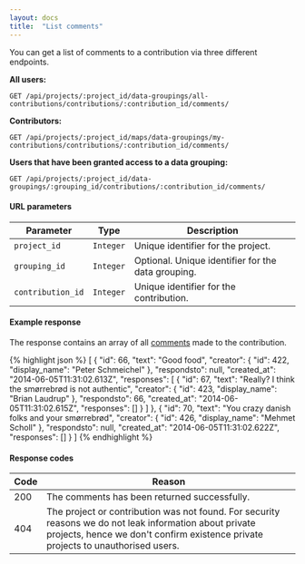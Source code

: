 ```yaml
---
layout: docs
title:  "List comments"
---
```


You can get a list of comments to a contribution via three different endpoints.

**All users:**

``````
GET /api/projects/:project_id/data-groupings/all-contributions/contributions/:contribution_id/comments/
``````

**Contributors:**

``````
GET /api/projects/:project_id/maps/data-groupings/my-contributions/contributions/:contribution_id/comments/
``````

**Users that have been granted access to a data grouping:**

``````
GET /api/projects/:project_id/data-groupings/:grouping_id/contributions/:contribution_id/comments/
``````

#### URL parameters

Parameter         | Type        | Description
------------------|-------------|--------------------------------------
`project_id`      | `Integer`   | Unique identifier for the project.
`grouping_id`     | `Integer`   | Optional. Unique identifier for the data grouping.
`contribution_id` | `Integer`   | Unique identifier for the contribution.

#### Example response

The response contains an array of all [comments](comment-response.html) made to the contribution.

{% highlight json %}
[
    {
        "id": 66,
        "text": "Good food",
        "creator": {
            "id": 422,
            "display_name": "Peter Schmeichel"
        },
        "respondsto": null,
        "created_at": "2014-06-05T11:31:02.613Z",
        "responses": [
            {
                "id": 67,
                "text": "Really? I think the smørrebrød is not authentic",
                "creator": {
                    "id": 423,
                    "display_name": "Brian Laudrup"
                },
                "respondsto": 66,
                "created_at": "2014-06-05T11:31:02.615Z",
                "responses": []
            }
        ]
    },
    {
        "id": 70,
        "text": "You crazy danish folks and your smørrebrød",
        "creator": {
            "id": 426,
            "display_name": "Mehmet Scholl"
        },
        "respondsto": null,
        "created_at": "2014-06-05T11:31:02.622Z",
        "responses": []
    }
]
{% endhighlight %}

#### Response codes

Code  |  Reason
------|-----------------------------------------
 200  | The comments has been returned successfully.
 404  | The project or contribution was not found. For security reasons we do not leak information about private projects, hence we don't confirm existence private projects to unauthorised users.